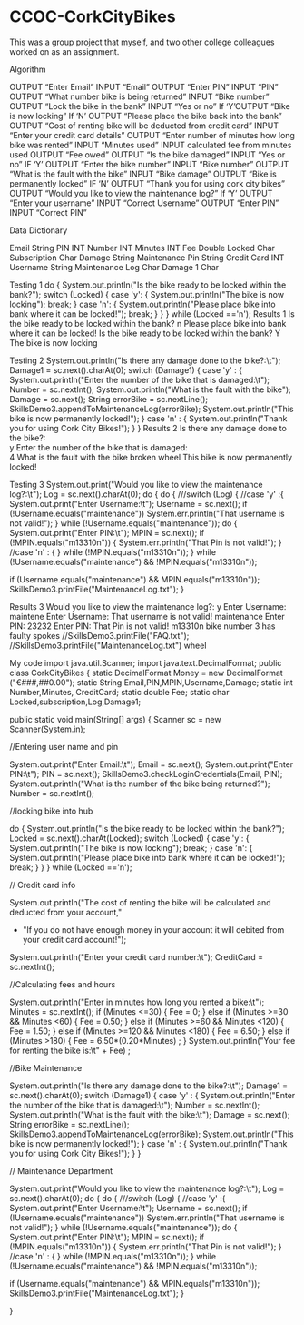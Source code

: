 # CCOC-CorkCityBikes
This was a group project that myself, and two other college colleagues worked on as an assignment.

Algorithm

OUTPUT “Enter Email”
INPUT “Email”
OUTPUT “Enter PIN”
INPUT “PIN”
OUTPUT “What number bike is being returned”
INPUT “Bike number” 
OUTPUT “Lock the bike in the bank”
INPUT “Yes or no”
If ‘Y’OUTPUT “Bike is now locking”
If ‘N’ OUTPUT “Please place the bike back into the bank”
OUTPUT “Cost of renting bike will be deducted from credit card”
INPUT “Enter your credit card details”
OUTPUT “Enter number of minutes how long bike was rented”
INPUT “Minutes used” 
INPUT calculated fee from minutes used
OUTPUT “Fee owed” 
OUTPUT “Is the bike damaged”
INPUT “Yes or no”
IF ‘Y’ OUTPUT “Enter the bike number”
INPUT “Bike number”
OUTPUT “What is the fault with the bike”
INPUT “Bike damage”
OUTPUT “Bike is permanently locked”
IF ‘N’ OUTPUT “Thank you for using cork city bikes”
OUTPUT “Would you like to view the maintenance log?”
If ‘Y’ OUTPUT “Enter your username”
INPUT “Correct Username”
OUTPUT “Enter PIN”
INPUT “Correct PIN”



Data Dictionary

Email	String
PIN	INT
Number	INT
Minutes	INT
Fee	Double
Locked	Char
Subscription 	Char
Damage	String
Maintenance Pin	String
Credit Card	INT
Username	String
Maintenance Log	Char
Damage 1	Char


Testing 1
do {
System.out.println("Is the bike ready to be locked within the bank?");
switch (Locked) {
case 'y': {
System.out.println("The bike is now locking");
break;
}
case 'n': {
System.out.println("Please place bike into bank where it can be locked!");
break;
}
}
} while (Locked =='n');
Results 1
Is the bike ready to be locked within the bank?
n
Please place bike into bank where it can be locked!
Is the bike ready to be locked within the bank?
Y
The bike is now locking





Testing 2
System.out.println("Is there any damage done to the bike?:\t");
Damage1 = sc.next().charAt(0);
switch (Damage1) {
case 'y' : {
System.out.println("Enter the number of the bike that is damaged:\t");
Number = sc.nextInt();
System.out.println("What is the fault with the bike");
Damage = sc.next();
String errorBike = sc.nextLine();
SkillsDemo3.appendToMaintenanceLog(errorBike);
System.out.println("This bike is now permanently locked!");
}
case 'n' : {
System.out.println("Thank you for using Cork City Bikes!");
}
}
Results 2
Is there any damage done to the bike?:	
y
Enter the number of the bike that is damaged:	
4
What is the fault with the bike
broken wheel
This bike is now permanently locked!

Testing 3
System.out.print("Would you like to view the maintenance log?:\t");
Log = sc.next().charAt(0);
do {
do {
///switch (Log)  {
//case 'y' :{
System.out.print("Enter Username:\t");
Username = sc.next();
if (!Username.equals("maintenance"))
System.err.println("That username is not valid!");
} while (!Username.equals("maintenance"));
do {
System.out.print("Enter PIN:\t");
MPIN = sc.next();
if (!MPIN.equals("m13310n")) {
System.err.println("That Pin is not valid!");
}
//case 'n' : {
} while (!MPIN.equals("m13310n"));
} while (!Username.equals("maintenance") && !MPIN.equals("m13310n"));

if (Username.equals("maintenance") && MPIN.equals("m13310n"));
SkillsDemo3.printFile("MaintenanceLog.txt");
}

Results 3
Would you like to view the maintenance log?:	y
Enter Username:	maintene
Enter Username:	That username is not valid!
maintenance
Enter PIN:	23232
Enter PIN:	That Pin is not valid!
m13310n
bike number 3 has faulty spokes
//SkillsDemo3.printFile("FAQ.txt");
//SkillsDemo3.printFile("MaintenanceLog.txt")
wheel


My code
import java.util.Scanner;
import java.text.DecimalFormat;
public class CorkCityBikes {
static DecimalFormat Money = new DecimalFormat ("€###,##0.00");
static String Email,PIN,MPIN,Username,Damage;
static int Number,Minutes, CreditCard;
static double Fee;
static char Locked,subscription,Log,Damage1;


public static void main(String[] args) {
Scanner sc = new Scanner(System.in);

//Entering user name and pin

System.out.print("Enter Email:\t");
Email = sc.next();
System.out.print("Enter PIN:\t");
PIN = sc.next();
SkillsDemo3.checkLoginCredentials(Email, PIN);
System.out.println("What is the number of the bike being returned?");
Number = sc.nextInt();

//locking bike into hub

do {
System.out.println("Is the bike ready to be locked within the bank?");
Locked = sc.next().charAt(Locked);
switch (Locked) {
case 'y': {
System.out.println("The bike is now locking");
break;
}
case 'n': {
System.out.println("Please place bike into bank where it can be locked!");
break;
}
}
} while (Locked =='n');

// Credit card info

System.out.println("The cost of renting the bike will be calculated and deducted from your account,"
+ "If you do not have enough money in your account it will debited from your credit card account!");

System.out.println("Enter your credit card number:\t");
CreditCard = sc.nextInt();


//Calculating fees and hours

System.out.println("Enter in minutes how long you rented a bike:\t");
Minutes = sc.nextInt();
if	(Minutes <=30) {
Fee = 0;
}
else if (Minutes >=30 && Minutes <60) {
Fee = 0.50;
}
else if (Minutes >=60 && Minutes <120) {
Fee = 1.50;
}
else if (Minutes >=120 && Minutes <180) {
Fee = 6.50;
}
else if (Minutes >180) {
Fee = 6.50*(0.20*Minutes) ;
}
System.out.println("Your fee for renting the bike is:\t" + Fee) ;

//Bike Maintenance

System.out.println("Is there any damage done to the bike?:\t");
Damage1 = sc.next().charAt(0);
switch (Damage1) {
case 'y' : {
System.out.println("Enter the number of the bike that is damaged:\t");
Number = sc.nextInt();
System.out.println("What is the fault with the bike:\t");
Damage = sc.next();
String errorBike = sc.nextLine();
SkillsDemo3.appendToMaintenanceLog(errorBike);
System.out.println("This bike is now permanently locked!");
}
case 'n' : {
System.out.println("Thank you for using Cork City Bikes!");
}
}

// Maintenance Department

System.out.print("Would you like to view the maintenance log?:\t");
Log = sc.next().charAt(0);
do {
do {
///switch (Log)  {
//case 'y' :{
System.out.print("Enter Username:\t");
Username = sc.next();
if (!Username.equals("maintenance"))
System.err.println("That username is not valid!");
} while (!Username.equals("maintenance"));
do {
System.out.print("Enter PIN:\t");
MPIN = sc.next();
if (!MPIN.equals("m13310n")) {
System.err.println("That Pin is not valid!");
}
//case 'n' : {
} while (!MPIN.equals("m13310n"));
} while (!Username.equals("maintenance") && !MPIN.equals("m13310n"));

if (Username.equals("maintenance") && MPIN.equals("m13310n"));
SkillsDemo3.printFile("MaintenanceLog.txt");
}

}


